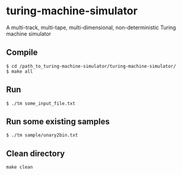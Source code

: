 # turing-machine-simulator
A  multi-track, multi-tape, multi-dimensional, non-deterministic Turing machine simulator

## Compile
```
$ cd /path_to_turing-machine-simulator/turing-machine-simulator/
$ make all
```
## Run
```
$ ./tm some_input_file.txt
```
## Run some existing samples
```
$ ./tm sample/unary2bin.txt
```
## Clean directory
```
make clean
```

